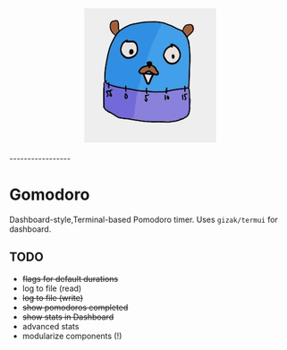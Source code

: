 <div align="center">
  <img src="https://raw.githubusercontent.com/chronologos/gomodoro/master/gomodoro_monster.jpg"><br><br>
</div>
-----------------

# Gomodoro
Dashboard-style,Terminal-based Pomodoro timer. Uses `gizak/termui` for dashboard.
## TODO
- ~~flags for default durations~~
- log to file (read)
- ~~log to file (write)~~
- ~~show pomodoros completed~~
- ~~show stats in Dashboard~~
- advanced stats
- modularize components (!)
